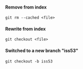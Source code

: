 

#### Remove from index 

`git rm --cached <file>` 

#### Rewrite from index

`git checkout <file>`

#### Switched to a new branch "iss53"

`git checkout -b iss53`